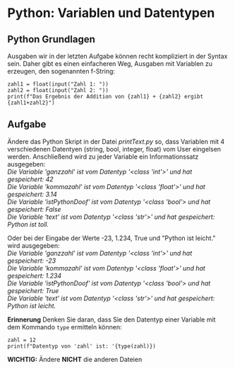 # Python: Variablen und Datentypen

## Python Grundlagen
Ausgaben wir in der letzten Aufgabe können recht kompliziert in der Syntax sein. Daher gibt es einen einfacheren Weg, Ausgaben mit Variablen zu erzeugen, den sogenannten f-String:

```
zahl1 = float(input("Zahl 1: "))
zahl2 = float(input("Zahl 2: "))
print(f"Das Ergebnis der Addition von {zahl1} + {zahl2} ergibt {zahl1+zahl2}")
```

## Aufgabe
Ändere das Python Skript in der Datei *printText.py* so, dass Variablen mit 4 verschiedenen Datentyen (string, bool, integer, float) vom User eingelsen werden. Anschließend wird zu jeder Variable ein Informationssatz ausgegeben:  
*Die Variable 'ganzzahl' ist vom Datentyp '<class 'int'>' und hat gespeichert: 42  
Die Variable 'kommazahl' ist vom Datentyp '<class 'float'>' und hat gespeichert: 3.14  
Die Variable 'istPythonDoof' ist vom Datentyp '<class 'bool'> und hat gespeichert: False  
Die Variable 'text' ist vom Datentyp '<class 'str'>' und hat gespeichert: Python ist toll.*

Oder bei der Eingabe der Werte -23, 1.234, True und "Python ist leicht." wird ausgegeben:  
*Die Variable 'ganzzahl' ist vom Datentyp '<class 'int'>' und hat gespeichert: -23  
Die Variable 'kommazahl' ist vom Datentyp '<class 'float'>' und hat gespeichert: 1.234  
Die Variable 'istPythonDoof' ist vom Datentyp '<class 'bool'> und hat gespeichert: True  
Die Variable 'text' ist vom Datentyp '<class 'str'>' und hat gespeichert: Python ist leicht.*

**Erinnerung**
Denken Sie daran, dass Sie den Datentyp einer Variable mit dem Kommando `type` ermitteln können:  
```
zahl = 12
print(f"Datentyp von 'zahl' ist: '{type(zahl)})
```

**WICHTIG:** Ändere **NICHT** die anderen Dateien
